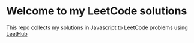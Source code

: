 # Welcome to my LeetCode solutions
This repo collects my solutions in Javascript to LeetCode problems using [LeetHub](https://github.com/QasimWani/LeetHub)
